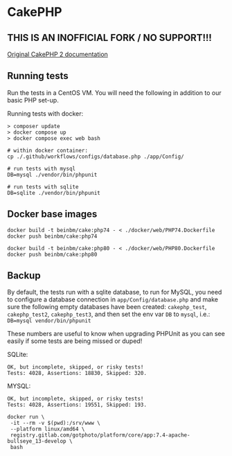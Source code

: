 # CakePHP

## THIS IS AN INOFFICIAL FORK / NO SUPPORT!!!

[Original CakePHP 2 documentation](https://book.cakephp.org/2/en/contributing/documentation.html)

## Running tests

Run the tests in a CentOS VM. You will need the following in addition to our basic PHP set-up.

Running tests with docker:
```
> composer update
> docker compose up
> docker compose exec web bash

# within docker container: 
cp ./.github/workflows/configs/database.php ./app/Config/

# run tests with mysql
DB=mysql ./vendor/bin/phpunit

# run tests with sqlite
DB=sqlite ./vendor/bin/phpunit
```

## Docker base images

```
docker build -t beinbm/cake:php74 - < ./docker/web/PHP74.Dockerfile
docker push beinbm/cake:php74

docker build -t beinbm/cake:php80 - < ./docker/web/PHP80.Dockerfile
docker push beinbm/cake:php80
```

## Backup

By default, the tests run with a sqlite database, to run for MySQL, you need to configure a database connection in `app/Config/database.php` and make sure the following empty databases have been created:
`cakephp_test`, `cakephp_test2`, `cakephp_test3`, and then set the env var `DB` to `mysql`, i.e.:
`DB=mysql vendor/bin/phpunit`

These numbers are useful to know when upgrading PHPUnit as you can see easily if some tests are being missed or duped!

SQLite:
```
OK, but incomplete, skipped, or risky tests!
Tests: 4028, Assertions: 18830, Skipped: 320.
```

MYSQL:
```
OK, but incomplete, skipped, or risky tests!
Tests: 4028, Assertions: 19551, Skipped: 193.
```


```
docker run \
 -it --rm -v $(pwd):/srv/www \
 --platform linux/amd64 \
 registry.gitlab.com/gotphoto/platform/core/app:7.4-apache-bullseye_13-develop \
 bash
```